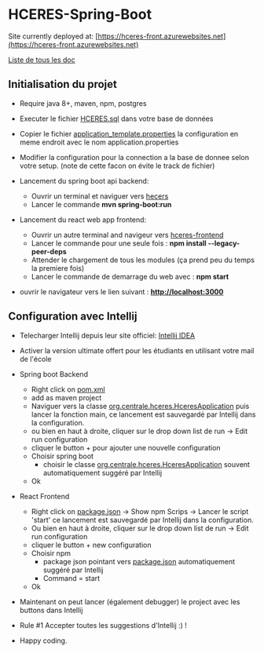 # HCERES-Spring-Boot

Site currently deployed at: [https://hceres-front.azurewebsites.net](https://hceres-front.azurewebsites.net)

[Liste de tous les doc](doc/README.md)

## Initialisation du projet

* Require java 8+, maven, npm, postgres
* Executer le fichier [HCERES.sql](hceres/src/main/SQLdata/HCERES.sql) dans votre base de données
* Copier le fichier [application_template.properties](hceres/src/main/resources/application_template.properties)
  la configuration en meme endroit avec le nom application.properties
* Modifier la configuration pour la connection a la base de donnee selon votre setup.
  (note de cette facon on évite le track de fichier)

* Lancement du spring boot api backend:
    - Ouvrir un terminal et naviguer vers [hecers](hceres)
    - Lancer le commande **mvn spring-boot:run**

* Lancement du react web app frontend:
    - Ouvrir un autre terminal and navigeur vers [hceres\-frontend](hceres-frontend)
    - Lancer le commande pour une seule fois : **npm install --legacy-peer-deps**
    - Attender le chargement de tous les modules (ça prend peu du temps la premiere fois)
    - Lancer le commande de demarrage du web avec : **npm start**

* ouvrir le navigateur vers le lien suivant : **[http://localhost:3000](http://localhost:3000)**

## Configuration avec Intellij

* Telecharger Intellij depuis leur site
  officiel: [Intellij IDEA](https://www.jetbrains.com/idea/download/#section=windows)

* Activer la version ultimate offert pour les étudiants en utilisant votre mail de l'école

* Spring boot Backend
    - Right click on [pom.xml](hceres/pom.xml)
    - add as maven project
    - Naviguer vers la classe [org.centrale.hceres.HceresApplication](hceres/src/main/java/org/centrale/hceres/HceresApplication.java) 
  puis lancer la fonction main, ce lancement est sauvegardé par Intellij dans la configuration.
    - ou bien en haut à droite, cliquer sur le drop down list de run → Edit run configuration
    - cliquer le button + pour ajouter une nouvelle configuration
    - Choisir spring boot
        - choisir le
          classe [org.centrale.hceres.HceresApplication](hceres/src/main/java/org/centrale/hceres/HceresApplication.java)
          souvent automatiquement suggéré par Intellij
    - Ok

* React Frontend
    - Right click on [package.json](hceres-frontend/package.json) → Show npm Scrips → Lancer le script 'start'
      ce lancement est sauvegardé par Intellij dans la configuration.
    - Ou bien en haut à droite, cliquer sur le drop down list de run → Edit run configuration
    - cliquer le button + new configuration
    - Choisir npm
        - package json pointant vers [package.json](hceres-frontend/package.json) automatiquement suggéré par Intellij
        - Command = start
    - Ok
* Maintenant on peut lancer (également debugger) le project avec les buttons dans Intellij

* Rule #1 Accepter toutes les suggestions d'Intellij :) !
* Happy coding.
